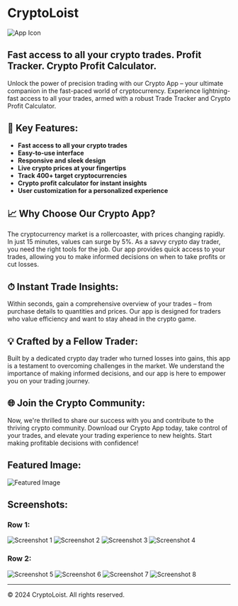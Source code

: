 # CryptoLoist

![App Icon](app_icon.png)

## Fast access to all your crypto trades. Profit Tracker. Crypto Profit Calculator.

Unlock the power of precision trading with our Crypto App – your ultimate companion in the fast-paced world of cryptocurrency. Experience lightning-fast access to all your trades, armed with a robust Trade Tracker and Crypto Profit Calculator.

## 🚀 Key Features:

- **Fast access to all your crypto trades**
- **Easy-to-use interface**
- **Responsive and sleek design**
- **Live crypto prices at your fingertips**
- **Track 400+ target cryptocurrencies**
- **Crypto profit calculator for instant insights**
- **User customization for a personalized experience**

## 📈 Why Choose Our Crypto App?

The cryptocurrency market is a rollercoaster, with prices changing rapidly. In just 15 minutes, values can surge by 5%. As a savvy crypto day trader, you need the right tools for the job. Our app provides quick access to your trades, allowing you to make informed decisions on when to take profits or cut losses.

## ⏱ Instant Trade Insights:

Within seconds, gain a comprehensive overview of your trades – from purchase details to quantities and prices. Our app is designed for traders who value efficiency and want to stay ahead in the crypto game.

## 💡 Crafted by a Fellow Trader:

Built by a dedicated crypto day trader who turned losses into gains, this app is a testament to overcoming challenges in the market. We understand the importance of making informed decisions, and our app is here to empower you on your trading journey.

## 🌐 Join the Crypto Community:

Now, we're thrilled to share our success with you and contribute to the thriving crypto community. Download our Crypto App today, take control of your trades, and elevate your trading experience to new heights. Start making profitable decisions with confidence!

## Featured Image:

![Featured Image](featured_image.png)

## Screenshots:

### Row 1:

![Screenshot 1](screenshot1.png) ![Screenshot 2](screenshot2.png) ![Screenshot 3](screenshot3.png) ![Screenshot 4](screenshot4.png)

### Row 2:

![Screenshot 5](screenshot5.png) ![Screenshot 6](screenshot6.png) ![Screenshot 7](screenshot7.png) ![Screenshot 8](screenshot8.png)

---

© 2024 CryptoLoist. All rights reserved.
